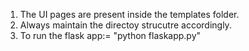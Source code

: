 1. The UI pages are present inside the templates folder.
2. Always maintain the directoy strucutre accordingly.
3. To run the flask app:= "python flaskapp.py"
